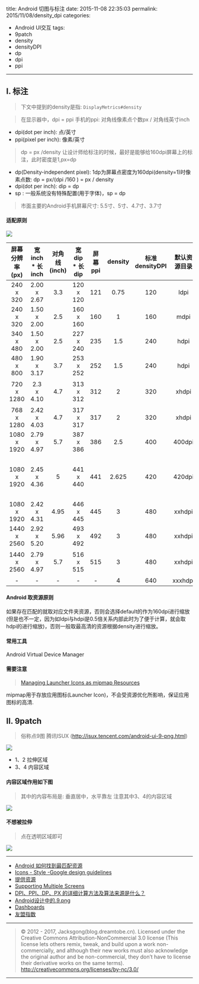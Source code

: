title: Android 切图与标注
date: 2015-11-08 22:35:03
permalink: 2015/11/08/density_dpi
categories:
- Android UI交互
tags:
- 9patch
- density
- densityDPI
- dp
- dpi
- ppi

---

## I. 标注

> 下文中提到的density是指: `DisplayMetrics#density`

> 在显示器中，dpi = ppi
> 手机的ppi: 对角线像素点个数px / 对角线英寸inch

<!-- more -->
- dpi(dot per inch): 点/英寸
- ppi(pixel per inch): 像素/英寸

> dp = px /density
> 让设计师给标注的时候，最好是能够给160dpi屏幕上的标注，此时密度是1,px=dp

- dp(Density-independent pixel): 1dp为屏幕点密度为160dpi(density=1)时像素点数: dp = px/(dpi /160 ) = px / density
- dpi(dot per inch): dip = dp
- sp : 一般系统没有特殊配置(用于字体)，sp = dp

> 市面主要的Android手机屏幕尺寸: 5.5寸、5寸、4.7寸、3.7寸

#### 适配原则

![](/img/density_dpi-4.png)

屏幕分辨率(px) | 宽inch * 长inch | 对角线(inch) | 宽dip * 长dip | 屏幕ppi | density | 标准densityDPI | 默认资源目录 | 常见手机
:-: | :-: | :-: | :-: | :-: | :-: | :-: | :-: | :-: |
240 x 320 | 2.00 x 2.67 | 3.3 | 120 x 120 | 121 | 0.75 | 120 | ldpi | -
240 x 320 | 1.50 x 2.00 | 2.5 | 160 x 160 | 160 | 1 | 160 | mdpi| -
340 x 480 | 1.50 x 2.00 |  2.5| 227 x 240 | 235 | 1.5 | 240 | hdpi | -
480 x 800 | 1.90 x 3.17 | 3.7 | 253 x 252 | 252 | 1.5 | 240 | hdpi | Nexus One
720 x 1280 | 2.3 x 4.10 | 4.7 | 313 x 312 | 312 | 2 | 320 | xhdpi | 红米2A、红米2、美图M4
768 x 1280 | 2.42 x 4.03 | 4.7 | 317 x 317 | 317 | 2 | 320 | xhdpi | Nexus 4
1080 x 1920 | 2.79 x 4.97 | 5.7 | 387 x 386 | 386 | 2.5 | 400 | 400dpi | 小米Note标准
1080 x 1920 | 2.45 x 4.36 | 5 | 441 x 440 | 441 | 2.625 | 420 | 420dpi | (API 23前是属于480,xxhdpi)小米3、小米4、小米4c
1080 x 1920 | 2.42 x 4.31 | 4.95 | 446 x 445 | 445 | 3 | 480 | xxhdpi | Nexus5
1440 x 2560 | 2.92 x 5.20 | 5.96 | 493 x 492 | 492 | 3 | 480 | xxhdpi |  Nexus 6
1440 x 2560 | 2.79 x 4.97 | 5.7 | 516 x 515 | 515 | 3 | 480 | xxhdpi |  小米Note顶配，Nexus 6P
- | - | - | - | - | 4 | 640 | xxxhdpi | -


#### Android 取资源原则

如果存在匹配的就取对应文件夹资源，否则会选择default的作为160dpi进行缩放(但是也不一定，因为如ldpi与hdpi是0.5倍关系内部此时为了便于计算，就会取hdpi的进行缩放)，否则一般取最高清的资源根据density进行缩放。

#### 常用工具

Android Virtual Device Manager

#### 需要注意

> [Managing Launcher Icons as mipmap Resources](https://developer.android.com/intl/zh-cn/tools/projects/index.html#mipmap)

mipmap用于存放应用图标(Launcher Icon)，不会受资源优化所影响，保证应用图标的高清.

## II. 9patch

> 俗称点9图
> 腾讯ISUX (http://isux.tencent.com/android-ui-9-png.html)

![](/img/density_dpi-1.png)

- 1、2 拉伸区域
- 3、4 内容区域

#### 内容区域作用如下图

> 其中的内容布局是: 垂直居中，水平靠左
> 注意其中3、4的内容区域

![](/img/density_dpi-2.png)

#### 不想被拉伸

> 点在透明区域即可

![](/img/density_dpi-3.png)

---

- [Android 如何找到最匹配资源](https://developer.android.com/intl/zh-cn/guide/topics/resources/providing-resources.html#BestMatch)
- [Icons - Style -Google design guidelines](https://www.google.com/design/spec/style/icons.html)
- [提供资源](https://developer.android.com/intl/zh-cn/guide/topics/resources/providing-resources.html)
- [Supporting Multiple Screens](https://developer.android.com/intl/zh-cn/guide/practices/screens_support.html)
- [DPI、PPI、DP、PX 的详细计算方法及算法来源是什么？](http://www.zhihu.com/question/21220154)
- [Android设计中的.9.png](http://isux.tencent.com/android-ui-9-png.html)
- [Dashboards](https://developer.android.com/intl/zh-cn/about/dashboards/index.html)
- [友盟指数](http://www.umindex.com/)

---

> © 2012 - 2017, Jacksgong(blog.dreamtobe.cn). Licensed under the Creative Commons Attribution-NonCommercial 3.0 license (This license lets others remix, tweak, and build upon a work non-commercially, and although their new works must also acknowledge the original author and be non-commercial, they don’t have to license their derivative works on the same terms). http://creativecommons.org/licenses/by-nc/3.0/

---
